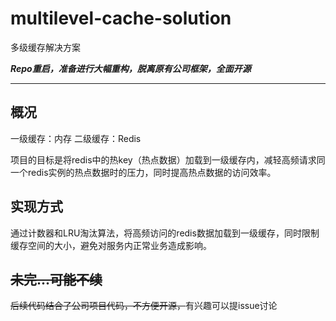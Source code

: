 # multilevel-cache-solution
多级缓存解决方案

***Repo重启，准备进行大幅重构，脱离原有公司框架，全面开源***

------

## 概况

一级缓存：内存
二级缓存：Redis

项目的目标是将redis中的热key（热点数据）加载到一级缓存内，减轻高频请求同一个redis实例的热点数据时的压力，同时提高热点数据的访问效率。

## 实现方式

通过计数器和LRU淘汰算法，将高频访问的redis数据加载到一级缓存，同时限制缓存空间的大小，避免对服务内正常业务造成影响。

## ~~未完...可能不续~~

~~后续代码结合了公司项目代码，不方便开源，~~有兴趣可以提issue讨论
